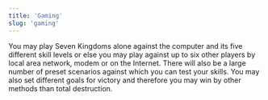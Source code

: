 ```yaml
---
title: 'Gaming'
slug: 'gaming'
---
```

You may play Seven Kingdoms alone against the computer and its five different skill levels or else you may play against up to six other players by local area network, modem or on the Internet. There will also be a large number of preset scenarios against which you can test your skills. You may also set different goals for victory and therefore you may win by other methods than total destruction.